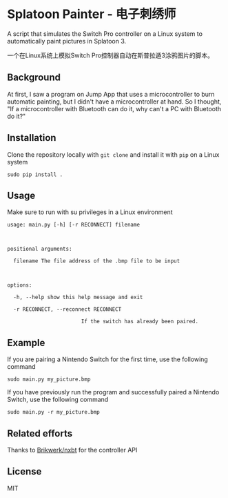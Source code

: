 # Splatoon Painter - 电子刺绣师

A script that simulates the Switch Pro controller on a Linux system to automatically paint pictures in Splatoon 3.

一个在Linux系统上模拟Switch Pro控制器自动在斯普拉遁3涂鸦图片的脚本。

## Background

At first, I saw a program on Jump App that uses a microcontroller to burn automatic painting, but I didn't have a microcontroller at hand. So I thought, "If a microcontroller with Bluetooth can do it, why can't a PC with Bluetooth do it?"

## Installation

Clone the repository locally with `git clone` and install it with `pip` on a Linux system

````
sudo pip install .
````

## Usage

Make sure to run with su privileges in a Linux environment

```
usage: main.py [-h] [-r RECONNECT] filename



positional arguments:

  filename The file address of the .bmp file to be input



options:

  -h, --help show this help message and exit

  -r RECONNECT, --reconnect RECONNECT

                        If the switch has already been paired.
```

## Example

If you are pairing a Nintendo Switch for the first time, use the following command

```
sudo main.py my_picture.bmp
```

If you have previously run the program and successfully paired a Nintendo Switch, use the following command

```
sudo main.py -r my_picture.bmp
```

## Related efforts

Thanks to [Brikwerk/nxbt](https://github.com/Brikwerk/nxbt) for the controller API

## License

MIT
